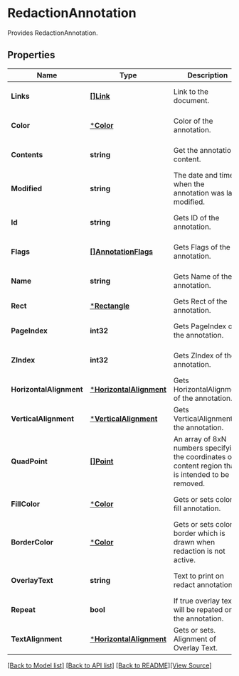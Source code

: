 # RedactionAnnotation
Provides RedactionAnnotation.

## Properties
Name | Type | Description | Notes
------------ | ------------- | ------------- | -------------
**Links** | [**[]Link**](Link.md) | Link to the document. | [optional] [default to null]
**Color** | [***Color**](Color.md) | Color of the annotation. | [optional] [default to null]
**Contents** | **string** | Get the annotation content. | [optional] [default to null]
**Modified** | **string** | The date and time when the annotation was last modified. | [optional] [default to null]
**Id** | **string** | Gets ID of the annotation. | [optional] [default to null]
**Flags** | [**[]AnnotationFlags**](AnnotationFlags.md) | Gets Flags of the annotation. | [optional] [default to null]
**Name** | **string** | Gets Name of the annotation. | [optional] [default to null]
**Rect** | [***Rectangle**](Rectangle.md) | Gets Rect of the annotation. | [default to null]
**PageIndex** | **int32** | Gets PageIndex of the annotation. | [optional] [default to null]
**ZIndex** | **int32** | Gets ZIndex of the annotation. | [optional] [default to null]
**HorizontalAlignment** | [***HorizontalAlignment**](HorizontalAlignment.md) | Gets HorizontalAlignment of the annotation. | [optional] [default to null]
**VerticalAlignment** | [***VerticalAlignment**](VerticalAlignment.md) | Gets VerticalAlignment of the annotation. | [optional] [default to null]
**QuadPoint** | [**[]Point**](Point.md) | An array of 8xN numbers specifying the coordinates of content region that is intended to be removed.  | [optional] [default to null]
**FillColor** | [***Color**](Color.md) | Gets or sets color to fill annotation. | [optional] [default to null]
**BorderColor** | [***Color**](Color.md) | Gets or sets color of border which is drawn when redaction is not active. | [optional] [default to null]
**OverlayText** | **string** | Text to print on redact annotation. | [optional] [default to null]
**Repeat** | **bool** | If true overlay text will be repated on the annotation.  | [optional] [default to null]
**TextAlignment** | [***HorizontalAlignment**](HorizontalAlignment.md) | Gets or sets. Alignment of Overlay Text. | [optional] [default to null]

[[Back to Model list]](../README.md#documentation-for-models) [[Back to API list]](../README.md#documentation-for-api-endpoints) [[Back to README]](../README.md)[[View Source]](../redaction_annotation.go)



